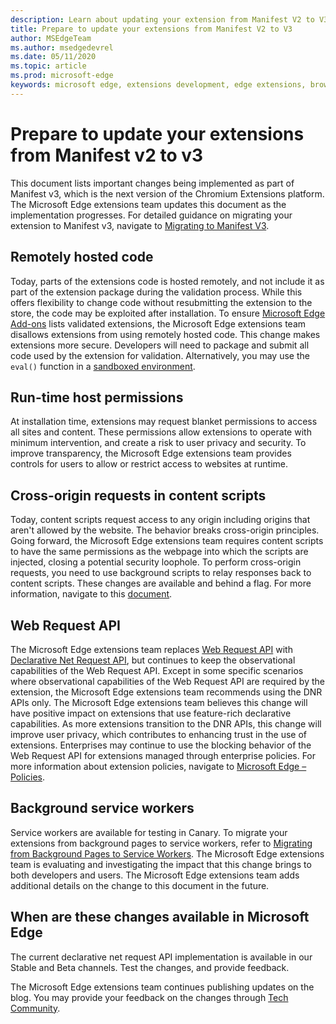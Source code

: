 ```yaml
---
description: Learn about updating your extension from Manifest V2 to V3
title: Prepare to update your extensions from Manifest V2 to V3
author: MSEdgeTeam
ms.author: msedgedevrel
ms.date: 05/11/2020
ms.topic: article
ms.prod: microsoft-edge
keywords: microsoft edge, extensions development, edge extensions, browser extensions, addons, developer, manifest v3, migrate to manifest v3
---
```

# Prepare to update your extensions from Manifest v2 to v3

This document lists important changes being implemented as part of Manifest v3, which is the next version of the Chromium Extensions platform.  The Microsoft Edge extensions team updates this document as the implementation progresses.  For detailed guidance on migrating your extension to Manifest v3, navigate to [Migrating to Manifest V3][ChromeDeveloperDocsExtensionsMv3Mv3MigrationChecklist].


<!-- ====================================================================== -->
## Remotely hosted code

Today, parts of the extensions code is hosted remotely, and not include it as part of the extension package during the validation process.  While this offers flexibility to change code without resubmitting the extension to the store, the code may be exploited after installation.  To ensure [Microsoft Edge Add-ons][MicrosoftMicrosoftedgeAddons] lists validated extensions, the Microsoft Edge extensions team disallows extensions from using remotely hosted code.  This change makes extensions more secure.  Developers will need to package and submit all code used by the extension for validation.  Alternatively, you may use the `eval()` function in a [sandboxed environment][ChromeDeveloperDocsExtensionsMv2Sandboxingeval].


<!-- ====================================================================== -->
## Run-time host permissions

At installation time, extensions may request blanket permissions to access all sites and content.  These permissions allow extensions to operate with minimum intervention, and create a risk to user privacy and security.  To improve transparency, the Microsoft Edge extensions team provides controls for users to allow or restrict access to websites at runtime.


<!-- ====================================================================== -->
## Cross-origin requests in content scripts

Today, content scripts request access to any origin including origins that aren't allowed by the website.  The behavior breaks cross-origin principles.  Going forward, the Microsoft Edge extensions team requires content scripts to have the same permissions as the webpage into which the scripts are injected, closing a potential security loophole.  To perform cross-origin requests, you need to use background scripts to relay responses back to content scripts.  These changes are available and behind a flag.  For more information, navigate to this [document][ChromiumHomeChromiumSecurityExtensionContentScriptFetches].


<!-- ====================================================================== -->
## Web Request API

The Microsoft Edge extensions team replaces [Web Request API][ChromeDeveloperDocsExtensionsReferenceWebrequest] with [Declarative Net Request API][ChromeDeveloperDocsExtensionsReferenceDeclarativenetrequest], but continues to keep the observational capabilities of the Web Request API.  Except in some specific scenarios where observational capabilities of the Web Request API are required by the extension, the Microsoft Edge extensions team recommends using the DNR APIs only.  The Microsoft Edge extensions team believes this change will have positive impact on extensions that use feature-rich declarative capabilities.  As more extensions transition to the DNR APIs, this change will improve user privacy, which contributes to enhancing trust in the use of extensions.
Enterprises may continue to use the blocking behavior of the Web Request API for extensions managed through enterprise policies.  For more information about extension policies, navigate to [Microsoft Edge – Policies][DeployedgeMicrosoftEdgePoliciesExtensions].


<!-- ====================================================================== -->
## Background service workers

Service workers are available for testing in Canary.  To migrate your extensions from background pages to service workers, refer to [Migrating from Background Pages to Service Workers][ChromeDeveloperDocsExtensionsMv3MigratingToServiceWorkers].  The Microsoft Edge extensions team is evaluating and investigating the impact that this change brings to both developers and users.  The Microsoft Edge extensions team adds additional details on the change to this document in the future.


<!-- ====================================================================== -->
## When are these changes available in Microsoft Edge

The current declarative net request API implementation is available in our Stable and Beta channels. Test the changes, and provide feedback.

The Microsoft Edge extensions team continues publishing updates on the blog.  You may provide your feedback on the changes through [Tech Community][MicrosoftTechcommunityT5ArticlesManifestV3ChnagesAreNowAvailableInMicrosoftEdgeMP1780254].

<!-- links -->

[DeployedgeMicrosoftEdgePoliciesExtensions]: /deployedge/microsoft-edge-policies#extensions "Extensions - Microsoft Edge - Policies | Microsoft Docs"

[MicrosoftMicrosoftedgeAddons]: https://microsoftedge.microsoft.com/addons "Microsoft Edge Add-ons"

[MicrosoftTechcommunityT5ArticlesManifestV3ChnagesAreNowAvailableInMicrosoftEdgeMP1780254]: https://techcommunity.microsoft.com/t5/articles/manifest-v3-changes-are-now-available-in-microsoft-edge/m-p/1780254 "Manifest V3 changes are now available in Microsoft Edge | Microsoft Tech Community"

[ChromeDeveloperDocsExtensionsMv2Sandboxingeval]: https://developer.chrome.com/docs/extensions/mv2/sandboxingEval "Using eval in Chrome extensions | Chrome Developers"
[ChromeDeveloperDocsExtensionsMv3MigratingToServiceWorkers]:  https://developer.chrome.com/docs/extensions/mv3/migrating_to_service_workers "Migrating from background pages to service workers | Chrome Developers"
[ChromeDeveloperDocsExtensionsMv3Mv3MigrationChecklist]: https://developer.chrome.com/docs/extensions/mv3/mv3-migration-checklist "Manifest V3 migration checklist | Chrome Developers"

[ChromeDeveloperDocsExtensionsReferenceDeclarativenetrequest]: https://developer.chrome.com/docs/extensions/reference/declarativeNetRequest "chrome.declarativeNetRequest | Chrome Developers"
[ChromeDeveloperDocsExtensionsReferenceWebrequest]: https://developer.chrome.com/docs/extensions/reference/webRequest "chrome.webRequest | Chrome Developers"

[ChromiumHomeChromiumSecurityExtensionContentScriptFetches]: https://www.chromium.org/Home/chromium-security/extension-content-script-fetches "Changes to Cross-Origin Requests in Chrome Extension Content Scripts | The Chromium Projects"
